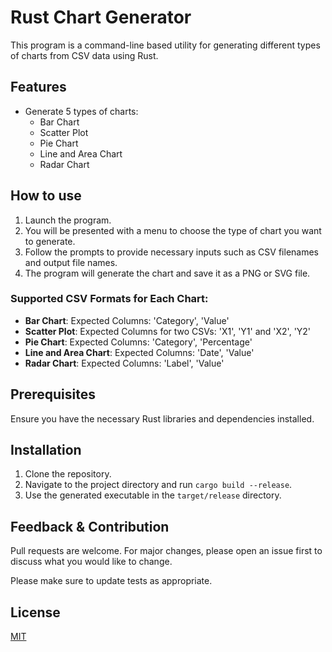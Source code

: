 # Rust Chart Generator

This program is a command-line based utility for generating different types of charts from CSV data using Rust.

## Features
- Generate 5 types of charts:
  - Bar Chart
  - Scatter Plot
  - Pie Chart
  - Line and Area Chart
  - Radar Chart

## How to use

1. Launch the program.
2. You will be presented with a menu to choose the type of chart you want to generate.
3. Follow the prompts to provide necessary inputs such as CSV filenames and output file names.
4. The program will generate the chart and save it as a PNG or SVG file.

### Supported CSV Formats for Each Chart:

- **Bar Chart**: Expected Columns: 'Category', 'Value'
- **Scatter Plot**: Expected Columns for two CSVs: 'X1', 'Y1' and 'X2', 'Y2'
- **Pie Chart**: Expected Columns: 'Category', 'Percentage'
- **Line and Area Chart**: Expected Columns: 'Date', 'Value'
- **Radar Chart**: Expected Columns: 'Label', 'Value'

## Prerequisites

Ensure you have the necessary Rust libraries and dependencies installed.

## Installation

1. Clone the repository.
2. Navigate to the project directory and run `cargo build --release`.
3. Use the generated executable in the `target/release` directory.

## Feedback & Contribution

Pull requests are welcome. For major changes, please open an issue first to discuss what you would like to change.

Please make sure to update tests as appropriate.

## License
[MIT](https://choosealicense.com/licenses/mit/)
